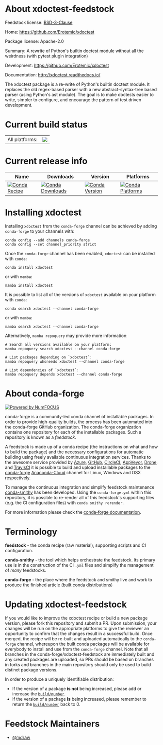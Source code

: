 About xdoctest-feedstock
========================

Feedstock license: [BSD-3-Clause](https://github.com/conda-forge/xdoctest-feedstock/blob/main/LICENSE.txt)

Home: https://github.com/Erotemic/xdoctest

Package license: Apache-2.0

Summary: A rewrite of Python's builtin doctest module without all the weirdness (with pytest plugin integration)

Development: https://github.com/Erotemic/xdoctest

Documentation: http://xdoctest.readthedocs.io/

The xdoctest package is a re-write of Python's builtin doctest module.
It replaces the old regex-based parser with a new abstract-syntax-tree
based parser (using Python's ast module). The goal is to make doctests
easier to write, simpler to configure, and encourage the pattern of test
driven development.


Current build status
====================


<table><tr><td>All platforms:</td>
    <td>
      <a href="https://dev.azure.com/conda-forge/feedstock-builds/_build/latest?definitionId=9158&branchName=main">
        <img src="https://dev.azure.com/conda-forge/feedstock-builds/_apis/build/status/xdoctest-feedstock?branchName=main">
      </a>
    </td>
  </tr>
</table>

Current release info
====================

| Name | Downloads | Version | Platforms |
| --- | --- | --- | --- |
| [![Conda Recipe](https://img.shields.io/badge/recipe-xdoctest-green.svg)](https://anaconda.org/conda-forge/xdoctest) | [![Conda Downloads](https://img.shields.io/conda/dn/conda-forge/xdoctest.svg)](https://anaconda.org/conda-forge/xdoctest) | [![Conda Version](https://img.shields.io/conda/vn/conda-forge/xdoctest.svg)](https://anaconda.org/conda-forge/xdoctest) | [![Conda Platforms](https://img.shields.io/conda/pn/conda-forge/xdoctest.svg)](https://anaconda.org/conda-forge/xdoctest) |

Installing xdoctest
===================

Installing `xdoctest` from the `conda-forge` channel can be achieved by adding `conda-forge` to your channels with:

```
conda config --add channels conda-forge
conda config --set channel_priority strict
```

Once the `conda-forge` channel has been enabled, `xdoctest` can be installed with `conda`:

```
conda install xdoctest
```

or with `mamba`:

```
mamba install xdoctest
```

It is possible to list all of the versions of `xdoctest` available on your platform with `conda`:

```
conda search xdoctest --channel conda-forge
```

or with `mamba`:

```
mamba search xdoctest --channel conda-forge
```

Alternatively, `mamba repoquery` may provide more information:

```
# Search all versions available on your platform:
mamba repoquery search xdoctest --channel conda-forge

# List packages depending on `xdoctest`:
mamba repoquery whoneeds xdoctest --channel conda-forge

# List dependencies of `xdoctest`:
mamba repoquery depends xdoctest --channel conda-forge
```


About conda-forge
=================

[![Powered by
NumFOCUS](https://img.shields.io/badge/powered%20by-NumFOCUS-orange.svg?style=flat&colorA=E1523D&colorB=007D8A)](https://numfocus.org)

conda-forge is a community-led conda channel of installable packages.
In order to provide high-quality builds, the process has been automated into the
conda-forge GitHub organization. The conda-forge organization contains one repository
for each of the installable packages. Such a repository is known as a *feedstock*.

A feedstock is made up of a conda recipe (the instructions on what and how to build
the package) and the necessary configurations for automatic building using freely
available continuous integration services. Thanks to the awesome service provided by
[Azure](https://azure.microsoft.com/en-us/services/devops/), [GitHub](https://github.com/),
[CircleCI](https://circleci.com/), [AppVeyor](https://www.appveyor.com/),
[Drone](https://cloud.drone.io/welcome), and [TravisCI](https://travis-ci.com/)
it is possible to build and upload installable packages to the
[conda-forge](https://anaconda.org/conda-forge) [Anaconda-Cloud](https://anaconda.org/)
channel for Linux, Windows and OSX respectively.

To manage the continuous integration and simplify feedstock maintenance
[conda-smithy](https://github.com/conda-forge/conda-smithy) has been developed.
Using the ``conda-forge.yml`` within this repository, it is possible to re-render all of
this feedstock's supporting files (e.g. the CI configuration files) with ``conda smithy rerender``.

For more information please check the [conda-forge documentation](https://conda-forge.org/docs/).

Terminology
===========

**feedstock** - the conda recipe (raw material), supporting scripts and CI configuration.

**conda-smithy** - the tool which helps orchestrate the feedstock.
                   Its primary use is in the construction of the CI ``.yml`` files
                   and simplify the management of *many* feedstocks.

**conda-forge** - the place where the feedstock and smithy live and work to
                  produce the finished article (built conda distributions)


Updating xdoctest-feedstock
===========================

If you would like to improve the xdoctest recipe or build a new
package version, please fork this repository and submit a PR. Upon submission,
your changes will be run on the appropriate platforms to give the reviewer an
opportunity to confirm that the changes result in a successful build. Once
merged, the recipe will be re-built and uploaded automatically to the
`conda-forge` channel, whereupon the built conda packages will be available for
everybody to install and use from the `conda-forge` channel.
Note that all branches in the conda-forge/xdoctest-feedstock are
immediately built and any created packages are uploaded, so PRs should be based
on branches in forks and branches in the main repository should only be used to
build distinct package versions.

In order to produce a uniquely identifiable distribution:
 * If the version of a package **is not** being increased, please add or increase
   the [``build/number``](https://docs.conda.io/projects/conda-build/en/latest/resources/define-metadata.html#build-number-and-string).
 * If the version of a package **is** being increased, please remember to return
   the [``build/number``](https://docs.conda.io/projects/conda-build/en/latest/resources/define-metadata.html#build-number-and-string)
   back to 0.

Feedstock Maintainers
=====================

* [@mdraw](https://github.com/mdraw/)

